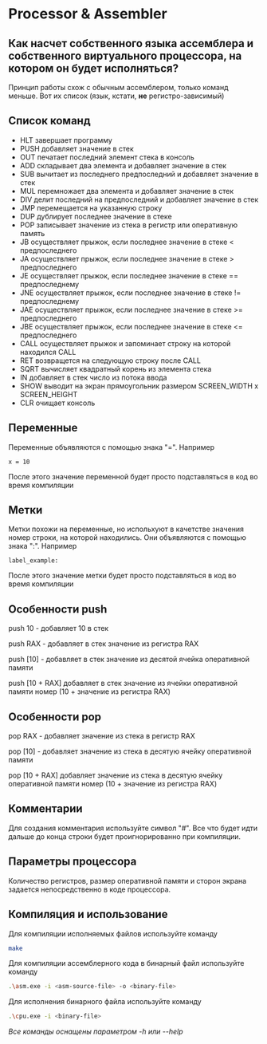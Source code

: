 # Processor & Assembler

## Как насчет собственного языка ассемблера и собственного виртуального процессора, на котором он будет исполняться?

Принцип работы схож с обычным ассемблером, только команд меньше. Вот их список (язык, кстати, **не** регистро-зависимый)


## Список команд


- HLT завершает программу
- PUSH добавляет значение в стек
- OUT печатает последний элемент стека в консоль
- ADD складывает два элемента и добавляет значение в стек
- SUB вычитает из последнего предпоследний и добавляет значение в стек
- MUL перемножает два элемента и добавляет значение в стек
- DIV делит последний на предпоследний и добавляет значение в стек
- JMP перемещается на указанную строку
- DUP дублирует последнее значение в стеке
- POP записывает значение из стека в регистр или оперативную память
- JB осуществляет прыжок, если последнее значение в стеке < предпоследнего
- JA осуществляет прыжок, если последнее значение в стеке > предпоследнего
- JE осуществляет прыжок, если последнее значение в стеке == предпоследнему
- JNE осуществляет прыжок, если последнее значение в стеке != предпоследнему
- JAE осуществляет прыжок, если последнее значение в стеке >= предпоследнего
- JBE осуществляет прыжок, если последнее значение в стеке <= предпоследнего
- CALL осуществляет прыжок и запоминает строку на которой находился CALL
- RET возвращется на следующую строку после CALL
- SQRT вычисляет квадратный корень из элемента стека
- IN добавляет в стек число из потока ввода
- SHOW выводит на экран прямоугольник размером SCREEN_WIDTH x SCREEN_HEIGHT
- CLR очищает консоль


## Переменные


Переменные объявляются с помощью знака "=". Например
```
x = 10
```
После этого значение переменной будет просто подставляться в код во время компиляции


## Метки


Метки похожи на переменные, но испольхуют в качетстве значения номер строки, на которой находились. Они объявляются с помощью знака ":". Например
```
label_example:
```
После этого значение метки будет просто подставляться в код во время компиляции


## Особенности push


push 10 - добавляет 10 в стек

push RAX - добавляет в стек значение из регистра RAX

push [10] - добавляет в стек значение из десятой ячейка оперативной памяти

push [10 + RAX] добавляет в стек значение из ячейки оперативной памяти номер (10 + значение из регистра RAX)


## Особенности pop


pop RAX - добавляет значение из стека в регистр RAX

pop [10] - добавляет значение из стека в десятую ячейку оперативной памяти

pop [10 + RAX] добавляет значение из стека в десятую ячейку оперативной памяти номер (10 + значение из регистра RAX)


## Комментарии


Для создания комментария используйте символ "#". Все что будет идти дальше до конца строки будет проигнорированно при компиляции.


## Параметры процессора


Количество регистров, размер оперативной памяти и сторон экрана задается непосредственно в коде процессора.


## Компиляция и использование


Для компиляции исполняемых файлов используйте команду
```sh
make
```


Для компиляции ассемблерного кода в бинарный файл используйте команду
```sh
.\asm.exe -i <asm-source-file> -o <binary-file> 
```


Для исполнения бинарного файла используйте команду
```sh
.\cpu.exe -i <binary-file> 
```

*Все команды оснащены параметром -h или --help*
